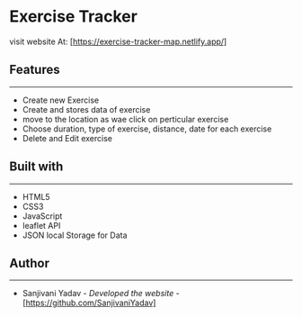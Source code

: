 # Exercise Tracker
visit website At: [https://exercise-tracker-map.netlify.app/]

## Features
---
- Create new Exercise
- Create and stores data of exercise
- move to the location as wae click on perticular exercise
- Choose duration, type of exercise, distance, date for each exercise
- Delete and Edit exercise

## Built with
---
- HTML5
- CSS3
- JavaScript
- leaflet API
- JSON local Storage for Data

## Author
---
- Sanjivani Yadav - *Developed the website* - [https://github.com/SanjivaniYadav]
